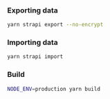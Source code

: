 ### Exporting data

```bash
yarn strapi export --no-encrypt
```

### Importing data

```bash
yarn strapi import
```

### Build

```bash
NODE_ENV=production yarn build
```
